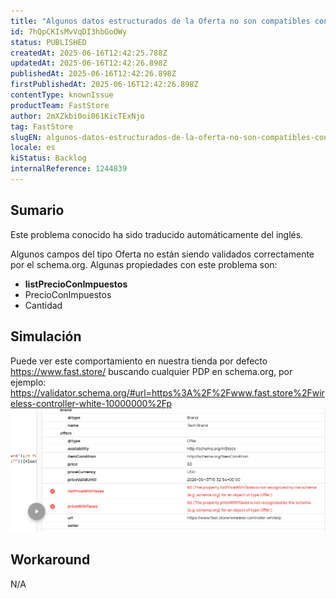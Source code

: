 ```yaml
---
title: "Algunos datos estructurados de la Oferta no son compatibles con el esquema"
id: 7hQpCKIsMvVqDI3hbGoOWy
status: PUBLISHED
createdAt: 2025-06-16T12:42:25.788Z
updatedAt: 2025-06-16T12:42:26.898Z
publishedAt: 2025-06-16T12:42:26.898Z
firstPublishedAt: 2025-06-16T12:42:26.898Z
contentType: knownIssue
productTeam: FastStore
author: 2mXZkbi0oi061KicTExNjo
tag: FastStore
slugEN: algunos-datos-estructurados-de-la-oferta-no-son-compatibles-con-el-esquema
locale: es
kiStatus: Backlog
internalReference: 1244839
---
```


## Sumario

<div class="alert alert-info">
  <p>Este problema conocido ha sido traducido automáticamente del inglés.</p>
</div>


Algunos campos del tipo Oferta no están siendo validados correctamente por el schema.org. Algunas propiedades con este problema son:

- **listPrecioConImpuestos**
- PrecioConImpuestos
- Cantidad


##

## Simulación


Puede ver este comportamiento en nuestra tienda por defecto https://www.fast.store/ buscando cualquier PDP en schema.org, por ejemplo:
https://validator.schema.org/#url=https%3A%2F%2Fwww.fast.store%2Fwireless-controller-white-10000000%2Fp
 ![](https://raw.githubusercontent.com/vtexdocs/help-center-content/refs/heads/main/docs/es/known-issues/FastStore/algunos-datos-estructurados-de-la-oferta-no-son-compatibles-con-el-esquema_1.png)


##

## Workaround


N/A





